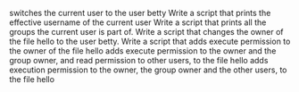 switches the current user to the user betty
Write a script that prints the effective username of the current user
Write a script that prints all the groups the current user is part of.
Write a script that changes the owner of the file hello to the user betty.
Write a script that adds execute permission to the owner of the file hello
 adds execute permission to the owner and the group owner, and read permission to other users, to the file hello
 adds execution permission to the owner, the group owner and the other users, to the file hello
